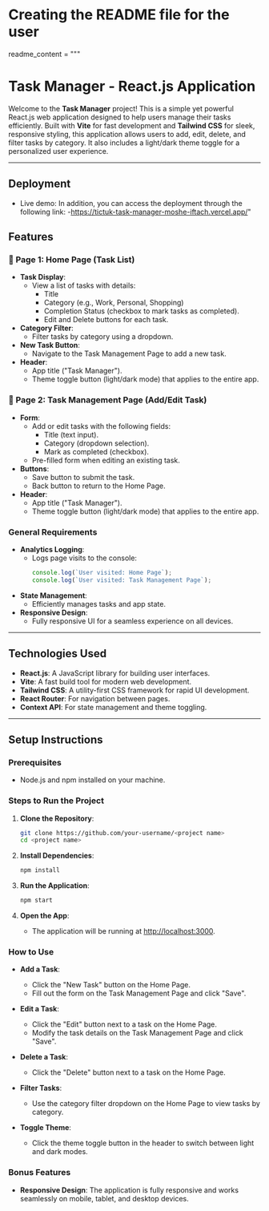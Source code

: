 # Creating the README file for the user
readme_content = """
# Task Manager - React.js Application

Welcome to the **Task Manager** project! This is a simple yet powerful React.js web application designed to help users manage their tasks efficiently. Built with **Vite** for fast development and **Tailwind CSS** for sleek, responsive styling, this application allows users to add, edit, delete, and filter tasks by category. It also includes a light/dark theme toggle for a personalized user experience.

---

## Deployment 

- Live demo: In addition, you can access the deployment through the following link:
    -https://tictuk-task-manager-moshe-iftach.vercel.app/"

## Features

### 📌 Page 1: Home Page (Task List)
- **Task Display**:
  - View a list of tasks with details:
    - Title
    - Category (e.g., Work, Personal, Shopping)
    - Completion Status (checkbox to mark tasks as completed).
    - Edit and Delete buttons for each task.
- **Category Filter**:
  - Filter tasks by category using a dropdown.
- **New Task Button**:
  - Navigate to the Task Management Page to add a new task.
- **Header**:
  - App title ("Task Manager").
  - Theme toggle button (light/dark mode) that applies to the entire app.

### 📌 Page 2: Task Management Page (Add/Edit Task)
- **Form**:
  - Add or edit tasks with the following fields:
    - Title (text input).
    - Category (dropdown selection).
    - Mark as completed (checkbox).
  - Pre-filled form when editing an existing task.
- **Buttons**:
  - Save button to submit the task.
  - Back button to return to the Home Page.
- **Header**:
  - App title ("Task Manager").
  - Theme toggle button (light/dark mode) that applies to the entire app.

### General Requirements
- **Analytics Logging**:
  - Logs page visits to the console:
    ```typescript
    console.log(`User visited: Home Page`);
    console.log(`User visited: Task Management Page`);
    ```
- **State Management**:
  - Efficiently manages tasks and app state.
- **Responsive Design**:
  - Fully responsive UI for a seamless experience on all devices.

---

## Technologies Used
- **React.js**: A JavaScript library for building user interfaces.
- **Vite**: A fast build tool for modern web development.
- **Tailwind CSS**: A utility-first CSS framework for rapid UI development.
- **React Router**: For navigation between pages.
- **Context API**: For state management and theme toggling.

---

## Setup Instructions

### Prerequisites
- Node.js and npm installed on your machine.

### Steps to Run the Project
1. **Clone the Repository**:
   ```bash
   git clone https://github.com/your-username/<project name>
   cd <project name>
   
2. **Install Dependencies**:
   ```bash
   npm install
   ```

3. **Run the Application**:
   ```bash
   npm start
   ```

4. **Open the App**:
   - The application will be running at [http://localhost:3000](http://localhost:3000).

### How to Use

- **Add a Task**:
  - Click the "New Task" button on the Home Page.
  - Fill out the form on the Task Management Page and click "Save".

- **Edit a Task**:
  - Click the "Edit" button next to a task on the Home Page.
  - Modify the task details on the Task Management Page and click "Save".

- **Delete a Task**:
  - Click the "Delete" button next to a task on the Home Page.

- **Filter Tasks**:
  - Use the category filter dropdown on the Home Page to view tasks by category.

- **Toggle Theme**:
  - Click the theme toggle button in the header to switch between light and dark modes.

### Bonus Features

- **Responsive Design**: The application is fully responsive and works seamlessly on mobile, tablet, and desktop devices.

   
